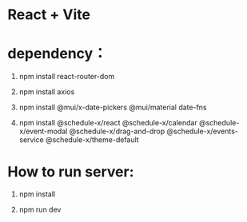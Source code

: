 # React + Vite

# dependency：

1. npm install react-router-dom

2. npm install axios

3. npm install @mui/x-date-pickers @mui/material date-fns

4. npm install @schedule-x/react @schedule-x/calendar @schedule-x/event-modal @schedule-x/drag-and-drop @schedule-x/events-service @schedule-x/theme-default

# How to run server:

1. npm install

2. npm run dev
